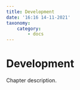```yaml
---
title: Development
date: '16:16 14-11-2021'
taxonomy:
    category:
        - docs
---
```


# Development

Chapter description.